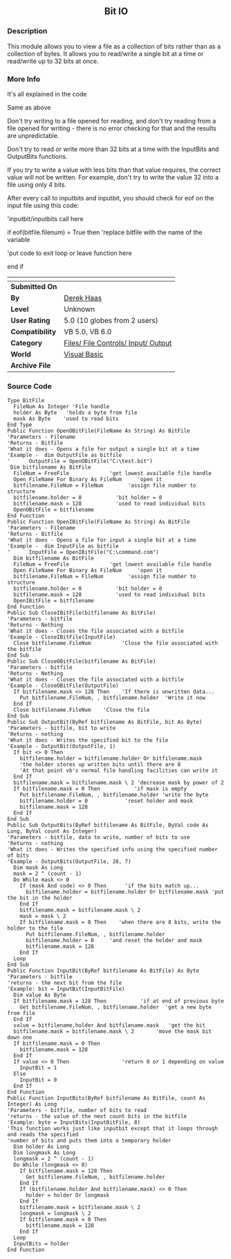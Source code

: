 ﻿<div align="center">

## Bit IO


</div>

### Description

This module allows you to view a file as a collection of bits rather than as a collection of bytes. It allows you to read/write a single bit at a time or read/write up to 32 bits at once.
 
### More Info
 
It's all explained in the code

Same as above

Don't try writing to a file opened for reading, and don't try reading from a file opened for writing - there is no error checking for that and the results are unpredictable.

Don't try to read or write more than 32 bits at a time with the InputBits and OutputBits functions.

If you try to write a value with less bits than that value requires, the correct value will not be written. For example, don't try to write the value 32 into a file using only 4 bits.

After every call to inputbits and inputbit, you should check for eof on the input file using this code:

'inputbit/inputbits call here

if eof(bitfile.filenum) = True then 'replace bitfile with the name of the variable

'put code to exit loop or leave function here

end if


<span>             |<span>
---                |---
**Submitted On**   |
**By**             |[Derek Haas](https://github.com/Planet-Source-Code/PSCIndex/blob/master/ByAuthor/derek-haas.md)
**Level**          |Unknown
**User Rating**    |5.0 (10 globes from 2 users)
**Compatibility**  |VB 5\.0, VB 6\.0
**Category**       |[Files/ File Controls/ Input/ Output](https://github.com/Planet-Source-Code/PSCIndex/blob/master/ByCategory/files-file-controls-input-output__1-3.md)
**World**          |[Visual Basic](https://github.com/Planet-Source-Code/PSCIndex/blob/master/ByWorld/visual-basic.md)
**Archive File**   |[](https://github.com/Planet-Source-Code/derek-haas-bit-io__1-2903/archive/master.zip)





### Source Code

```
Type BitFile
  FileNum As Integer 'File handle
  holder As Byte   'holds a byte from file
  mask As Byte    'used to read bits
End Type
Public Function OpenOBitFile(FileName As String) As BitFile
'Parameters - Filename
'Returns - Bitfile
'What it does - Opens a file for output a single bit at a time
'Example -  dim OutputFile as bitfile
'      OutputFile = OpenOBitFile("C:\test.bit")
 Dim bitfilename As BitFile
  FileNum = FreeFile             'get lowest available file handle
  Open FileName For Binary As FileNum     'open it
  bitfilename.FileNum = FileNum        'assign file number to structure
  bitfilename.holder = 0           'bit holder = 0
  bitfilename.mask = 128           'used to read individual bits
  OpenOBitFile = bitfilename
End Function
Public Function OpenIBitFile(FileName As String) As BitFile
'Parameters - Filename
'Returns - Bitfile
'What it does - Opens a file for input a single bit at a time
'Example -  dim InputFile as bitfile
'      InputFile = OpenIBitFile("C:\command.com")
  Dim bitfilename As BitFile
  FileNum = FreeFile             'get lowest available file handle
  Open FileName For Binary As FileNum     'open it
  bitfilename.FileNum = FileNum        'assign file number to structure
  bitfilename.holder = 0           'bit holder = 0
  bitfilename.mask = 128           'used to read individual bits
  OpenIBitFile = bitfilename
End Function
Public Sub CloseIBitFile(bitfilename As BitFile)
'Parameters - bitfile
'Returns - Nothing
'What it does - Closes the file associated with a bitfile
'Example - CloseIBitFile(InputFile)
  Close bitfilename.FileNum          'Close the file associated with the bitfile
End Sub
Public Sub CloseOBitFile(bitfilename As BitFile)
'Parameters - bitfile
'Returns - Nothing
'What it does - Closes the file associated with a bitfile
'Example - CloseOBitFile(OutputFile)
  If bitfilename.mask <> 128 Then    'If there is unwritten data...
    Put bitfilename.FileNum, , bitfilename.holder  'Write it now
  End If
  Close bitfilename.FileNum    'Close the file
End Sub
Public Sub OutputBit(ByRef bitfilename As BitFile, bit As Byte)
'Parameters - bitfile, bit to write
'Returns - nothing
'What it does - Writes the specified bit to the file
'Example - OutputBit(OutputFile, 1)
  If bit <> 0 Then
    bitfilename.holder = bitfilename.holder Or bitfilename.mask
    'the holder stores up written bits until there are 8
    'At that point vb's normal file handling facilities can write it
  End If
  bitfilename.mask = bitfilename.mask \ 2 'decrease mask by power of 2
  If bitfilename.mask = 0 Then           'if mask is empty
    Put bitfilename.FileNum, , bitfilename.holder 'write the byte
    bitfilename.holder = 0            'reset holder and mask
    bitfilename.mask = 128
  End If
End Sub
Public Sub OutputBits(ByRef bitfilename As BitFile, ByVal code As Long, ByVal count As Integer)
'Parameters - bitfile, data to write, number of bits to use
'Returns - nothing
'What it does - Writes the specified info using the specified number of bits
'Example - OutputBits(OutputFile, 28, 7)
  Dim mask As Long
  mask = 2 ^ (count - 1)
  Do While mask <> 0
    If (mask And code) <> 0 Then      'if the bits match up...
      bitfilename.holder = bitfilename.holder Or bitfilename.mask 'put the bit in the holder
    End If
    bitfilename.mask = bitfilename.mask \ 2
    mask = mask \ 2
    If bitfilename.mask = 0 Then    'when there are 8 bits, write the holder to the file
      Put bitfilename.FileNum, , bitfilename.holder
      bitfilename.holder = 0     'and reset the holder and mask
      bitfilename.mask = 128
    End If
  Loop
End Sub
Public Function InputBit(ByRef bitfilename As BitFile) As Byte
'Parameters - bitfile
'returns - the next bit from the file
'Example: bit = InputBit(InputBitFile)
  Dim value As Byte
  If bitfilename.mask = 128 Then           'if at end of previous byte
    Get bitfilename.FileNum, , bitfilename.holder  'get a new byte from file
  End If
  value = bitfilename.holder And bitfilename.mask   'get the bit
  bitfilename.mask = bitfilename.mask \ 2       'move the mask bit down one
  If bitfilename.mask = 0 Then
    bitfilename.mask = 128
  End If
  If value <> 0 Then                 'return 0 or 1 depending on value
    InputBit = 1
  Else
    InputBit = 0
  End If
End Function
Public Function InputBits(ByRef bitfilename As BitFile, count As Integer) As Long
'Parameters - bitfile, number of bits to read
'returns - the value of the next count bits in the bitfile
'Example: byte = InputBits(InputBitFile, 8)
'This function works just like inputbit except that it loops through and reads the specified
'number of bits and puts them into a temporary holder
  Dim holder As Long
  Dim longmask As Long
  longmask = 2 ^ (count - 1)
  Do While (longmask <> 0)
    If bitfilename.mask = 128 Then
      Get bitfilename.FileNum, , bitfilename.holder
    End If
    If (bitfilename.holder And bitfilename.mask) <> 0 Then
      holder = holder Or longmask
    End If
    bitfilename.mask = bitfilename.mask \ 2
    longmask = longmask \ 2
    If bitfilename.mask = 0 Then
      bitfilename.mask = 128
    End If
  Loop
  InputBits = holder
End Function
```


